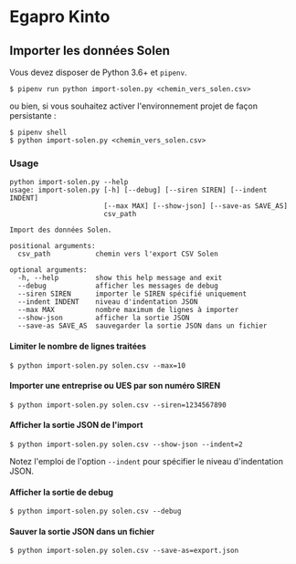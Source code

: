 Egapro Kinto
============

## Importer les données Solen

Vous devez disposer de Python 3.6+ et `pipenv`.

```
$ pipenv run python import-solen.py <chemin_vers_solen.csv>
```

ou bien, si vous souhaitez activer l'environnement projet de façon persistante :

```
$ pipenv shell
$ python import-solen.py <chemin_vers_solen.csv>
```

### Usage

```
python import-solen.py --help
usage: import-solen.py [-h] [--debug] [--siren SIREN] [--indent INDENT]
                       [--max MAX] [--show-json] [--save-as SAVE_AS]
                       csv_path

Import des données Solen.

positional arguments:
  csv_path           chemin vers l'export CSV Solen

optional arguments:
  -h, --help         show this help message and exit
  --debug            afficher les messages de debug
  --siren SIREN      importer le SIREN spécifié uniquement
  --indent INDENT    niveau d'indentation JSON
  --max MAX          nombre maximum de lignes à importer
  --show-json        afficher la sortie JSON
  --save-as SAVE_AS  sauvegarder la sortie JSON dans un fichier
```

#### Limiter le nombre de lignes traitées

```
$ python import-solen.py solen.csv --max=10
```

#### Importer une entreprise ou UES par son numéro SIREN

```
$ python import-solen.py solen.csv --siren=1234567890
```

#### Afficher la sortie JSON de l'import

```
$ python import-solen.py solen.csv --show-json --indent=2
```

Notez l'emploi de l'option `--indent` pour spécifier le niveau d'indentation JSON.

#### Afficher la sortie de debug

```
$ python import-solen.py solen.csv --debug
```

#### Sauver la sortie JSON dans un fichier


```
$ python import-solen.py solen.csv --save-as=export.json
```
